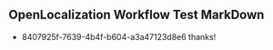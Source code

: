 ## OpenLocalization Workflow Test MarkDown
* 8407925f-7639-4b4f-b604-a3a47123d8e6 thanks!

<!--HONumber=Jul16_HO4-->


